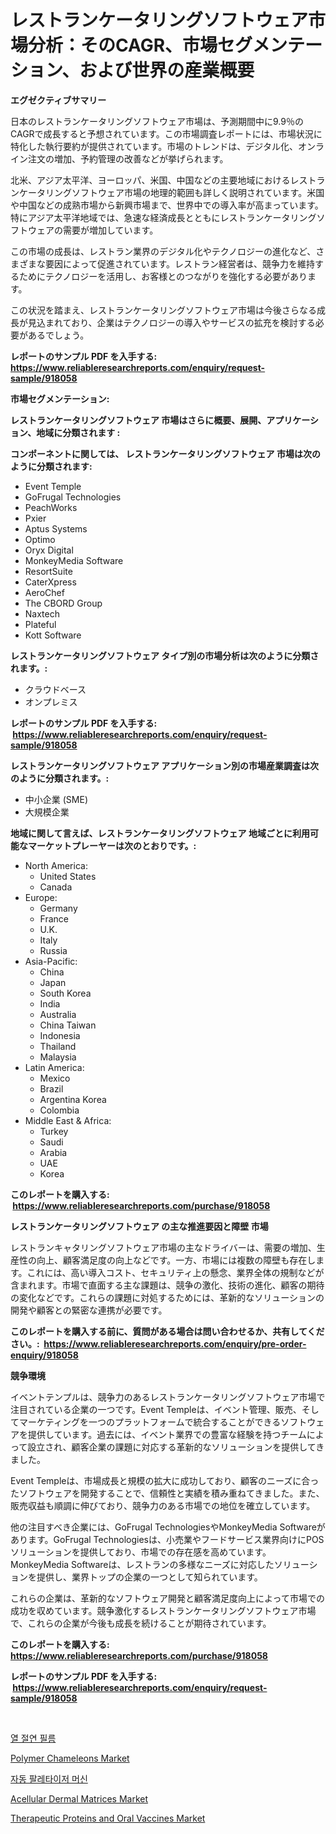 <p><h1>レストランケータリングソフトウェア市場分析：そのCAGR、市場セグメンテーション、および世界の産業概要</h1></p><p><strong>エグゼクティブサマリー</strong></p>
<p><p>日本のレストランケータリングソフトウェア市場は、予測期間中に9.9％のCAGRで成長すると予想されています。この市場調査レポートには、市場状況に特化した執行要約が提供されています。市場のトレンドは、デジタル化、オンライン注文の増加、予約管理の改善などが挙げられます。</p><p>北米、アジア太平洋、ヨーロッパ、米国、中国などの主要地域におけるレストランケータリングソフトウェア市場の地理的範囲も詳しく説明されています。米国や中国などの成熟市場から新興市場まで、世界中での導入率が高まっています。特にアジア太平洋地域では、急速な経済成長とともにレストランケータリングソフトウェアの需要が増加しています。</p><p>この市場の成長は、レストラン業界のデジタル化やテクノロジーの進化など、さまざまな要因によって促進されています。レストラン経営者は、競争力を維持するためにテクノロジーを活用し、お客様とのつながりを強化する必要があります。</p><p>この状況を踏まえ、レストランケータリングソフトウェア市場は今後さらなる成長が見込まれており、企業はテクノロジーの導入やサービスの拡充を検討する必要があるでしょう。</p></p>
<p><strong>レポートのサンプル PDF を入手する: <a href="https://www.reliableresearchreports.com/enquiry/request-sample/918058">https://www.reliableresearchreports.com/enquiry/request-sample/918058</a></strong></p>
<p><strong>市場セグメンテーション:</strong></p>
<p><strong> レストランケータリングソフトウェア 市場はさらに概要、展開、アプリケーション、地域に分類されます :</strong></p>
<p><strong>コンポーネントに関しては、 レストランケータリングソフトウェア 市場は次のように分類されます: &nbsp;</strong></p>
<p><ul><li>Event Temple</li><li>GoFrugal Technologies</li><li>PeachWorks</li><li>Pxier</li><li>Aptus Systems</li><li>Optimo</li><li>Oryx Digital</li><li>MonkeyMedia Software</li><li>ResortSuite</li><li>CaterXpress</li><li>AeroChef</li><li>The CBORD Group</li><li>Naxtech</li><li>Plateful</li><li>Kott Software</li></ul></p>
<p><strong> レストランケータリングソフトウェア タイプ別の市場分析は次のように分類されます。:</strong></p>
<p><ul><li>クラウドベース</li><li>オンプレミス</li></ul></p>
<p><strong>レポートのサンプル PDF を入手する: &nbsp;<a href="https://www.reliableresearchreports.com/enquiry/request-sample/918058">https://www.reliableresearchreports.com/enquiry/request-sample/918058</a></strong></p>
<p><strong> レストランケータリングソフトウェア アプリケーション別の市場産業調査は次のように分類されます。:</strong></p>
<p><ul><li>中小企業 (SME)</li><li>大規模企業</li></ul></p>
<p><strong>地域に関して言えば、レストランケータリングソフトウェア 地域ごとに利用可能なマーケットプレーヤーは次のとおりです。:</strong></p>
<p><ul>
    <li>
        North America:
        <ul>
            <li>United States</li>
            <li>Canada</li>
        </ul>
    </li>
    <li>
        Europe:
        <ul>
            <li>Germany</li>
            <li>France</li>
            <li>U.K.</li>
            <li>Italy</li>
            <li>Russia</li>
        </ul>
    </li>
    <li>
        Asia-Pacific:
        <ul>
            <li>China</li>
            <li>Japan</li>
            <li>South Korea</li>
            <li>India</li>
            <li>Australia</li>
            <li>China Taiwan</li>
            <li>Indonesia</li>
            <li>Thailand</li>
            <li>Malaysia</li>
        </ul>
    </li>
    <li>
        Latin America:
        <ul>
            <li>Mexico</li>
            <li>Brazil</li>
            <li>Argentina Korea</li>
            <li>Colombia</li>
        </ul>
    </li>
    <li>
        Middle East & Africa:
        <ul>
            <li>Turkey</li>
            <li>Saudi</li>
            <li>Arabia</li>
            <li>UAE</li>
            <li>Korea</li>
        </ul>
    </li>
    </ul></p>
<p><strong>このレポートを購入する: &nbsp;<a href="https://www.reliableresearchreports.com/purchase/918058">https://www.reliableresearchreports.com/purchase/918058</a></strong></p>
<p><strong>レストランケータリングソフトウェア の主な推進要因と障壁 市場</strong></p>
<p><p>レストランキャタリングソフトウェア市場の主なドライバーは、需要の増加、生産性の向上、顧客満足度の向上などです。一方、市場には複数の障壁も存在します。これには、高い導入コスト、セキュリティ上の懸念、業界全体の規制などが含まれます。市場で直面する主な課題は、競争の激化、技術の進化、顧客の期待の変化などです。これらの課題に対処するためには、革新的なソリューションの開発や顧客との緊密な連携が必要です。</p></p>
<p><strong>このレポートを購入する前に、質問がある場合は問い合わせるか、共有してください。:&nbsp; <a href="https://www.reliableresearchreports.com/enquiry/pre-order-enquiry/918058">https://www.reliableresearchreports.com/enquiry/pre-order-enquiry/918058</a></strong></p>
<p><strong>競争環境</strong></p>
<p><p>イベントテンプルは、競争力のあるレストランケータリングソフトウェア市場で注目されている企業の一つです。Event Templeは、イベント管理、販売、そしてマーケティングを一つのプラットフォームで統合することができるソフトウェアを提供しています。過去には、イベント業界での豊富な経験を持つチームによって設立され、顧客企業の課題に対応する革新的なソリューションを提供してきました。</p><p>Event Templeは、市場成長と規模の拡大に成功しており、顧客のニーズに合ったソフトウェアを開発することで、信頼性と実績を積み重ねてきました。また、販売収益も順調に伸びており、競争力のある市場での地位を確立しています。</p><p>他の注目すべき企業には、GoFrugal TechnologiesやMonkeyMedia Softwareがあります。GoFrugal Technologiesは、小売業やフードサービス業界向けにPOSソリューションを提供しており、市場での存在感を高めています。MonkeyMedia Softwareは、レストランの多様なニーズに対応したソリューションを提供し、業界トップの企業の一つとして知られています。</p><p>これらの企業は、革新的なソフトウェア開発と顧客満足度向上によって市場での成功を収めています。競争激化するレストランケータリングソフトウェア市場で、これらの企業が今後も成長を続けることが期待されています。</p></p>
<p><strong>このレポートを購入する: &nbsp; <a href="https://www.reliableresearchreports.com/purchase/918058">https://www.reliableresearchreports.com/purchase/918058</a></strong></p>
<p><strong>レポートのサンプル PDF を入手する: &nbsp;<a href="https://www.reliableresearchreports.com/enquiry/request-sample/918058">https://www.reliableresearchreports.com/enquiry/request-sample/918058</a></strong><strong></strong></p>
<p>&nbsp;</p>
<p><p><a href="https://medium.com/@sarissaschmalingtr6fz2739/%EC%97%B4%EC%B0%A8%EB%8B%A8-%ED%95%84%EB%A6%84-%EC%8B%9C%EC%9E%A5-%EC%8B%9C%EC%9E%A5-cagr-%EC%8B%9C%EC%9E%A5-%EB%8F%99%ED%96%A5-%EB%B0%8F-%EC%84%B1%EC%9E%A5-%EC%A0%84%EB%9E%B5%EC%97%90-%EB%8C%80%ED%95%9C-%ED%86%B5%EC%B0%B0%EB%A0%A5-8c1c7e8906f4">열 절연 필름</a></p><p><a href="https://view.publitas.com/reportprime-1/polymer-chameleons-market-size-share-trends-analysis-report-by-material-by-type-by-end-user-by-region-and-segment-forecasts-2024-2031/">Polymer Chameleons Market</a></p><p><a href="https://medium.com/@sarissaschmalingtr6fz2739/%EC%9E%90%EB%8F%99-%ED%8C%94%EB%A0%88%ED%83%80%EC%9D%B4%EC%A0%80-%EA%B8%B0%EA%B3%84-%EC%8B%9C%EC%9E%A5-%EB%B6%84%EC%84%9D-%EA%B8%80%EB%A1%9C%EB%B2%8C-%EC%82%B0%EC%97%85-%EC%A0%84%EB%A7%9D-%EB%B0%8F-%EC%98%88%EC%B8%A1-2024%EB%85%84%EB%B6%80%ED%84%B0-2031%EB%85%84%EA%B9%8C%EC%A7%80-5301a6c57fcd">자동 팔레타이저 머신</a></p><p><a href="https://github.com/Sherrillcrooksxa8i18ucf2m/Market-Research-Report-List-1/blob/main/acellular-dermal-matrices-market.md">Acellular Dermal Matrices Market</a></p><p><a href="https://github.com/khansimonweber1lqujlwoz15d/Market-Research-Report-List-1/blob/main/therapeutic-proteins-and-oral-vaccines-market.md">Therapeutic Proteins and Oral Vaccines Market</a></p></p>